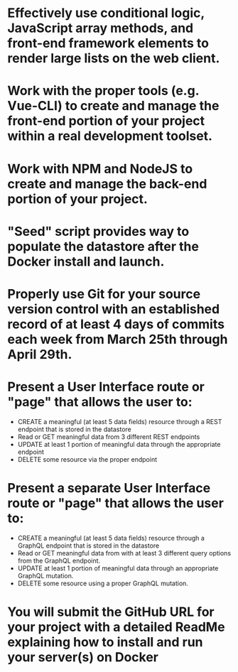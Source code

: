 # Effectively use conditional logic, JavaScript array methods, and front-end framework elements to render large lists on the web client.
# Work with the proper tools (e.g. Vue-CLI) to create and manage the front-end portion of your project within a real development toolset.
# Work with NPM and NodeJS to create and manage the back-end portion of your project.
# "Seed" script provides way to populate the datastore after the Docker install and launch.
# Properly use Git for your source version control with an established record of at least 4 days of commits each week from March 25th through April 29th.
# Present a User Interface route or "page" that allows the user to: 
- CREATE a meaningful (at least 5 data fields) resource through a REST endpoint that is stored in the datastore
- Read or GET meaningful data from 3 different REST endpoints
- UPDATE at least 1 portion of meaningful data through the appropriate endpoint
- DELETE some resource via the proper endpoint
# Present a separate User Interface route or "page" that allows the user to:
- CREATE a meaningful (at least 5 data fields) resource through a GraphQL endpoint that is stored in the datastore
- Read or GET meaningful data from with at least 3 different query options from the GraphQL endpoint.
- UPDATE at least 1 portion of meaningful data through an appropriate GraphQL mutation.
- DELETE some resource using a proper GraphQL mutation.
# You will submit the GitHub URL for your project with a detailed ReadMe explaining how to install and run your server(s) on Docker